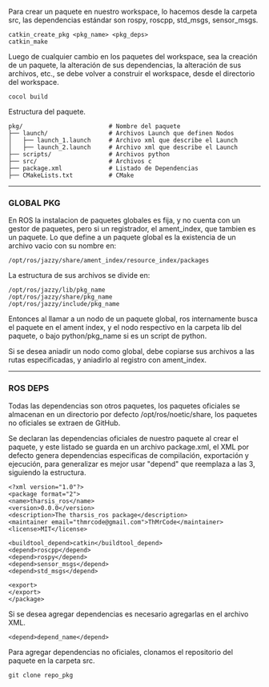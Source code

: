Para crear un paquete en nuestro workspace, lo hacemos desde la carpeta src, las dependencias estándar son rospy, roscpp, std_msgs, sensor_msgs.

```
catkin_create_pkg <pkg_name> <pkg_deps>
catkin_make
```

Luego de cualquier cambio en los paquetes del workspace, sea la creación de un paquete, la alteración de sus dependencias, la alteración de sus archivos, etc., se debe volver a construir el workspace, desde el directorio del workspace.

```
cocol build
```

Estructura del paquete.

```
pkg/                        # Nombre del paquete
├── launch/                 # Archivos Launch que definen Nodos
│   ├── launch_1.launch     # Archivo xml que describe el Launch
│   ├── launch_2.launch     # Archivo xml que describe el Launch
├── scripts/                # Archivos python
├── src/                    # Archivos c 
├── package.xml             # Listado de Dependencias
├── CMakeLists.txt          # CMake
```

---
### GLOBAL PKG
En ROS la instalacion de paquetes globales es fija, y no cuenta con un gestor de paquetes, pero si un registrador, el ament_index, que tambien es un paquete. Lo que define a un paquete global es la existencia de un archivo vacio con su nombre en:

```
/opt/ros/jazzy/share/ament_index/resource_index/packages
```

La estructura de sus archivos se divide en:

```
/opt/ros/jazzy/lib/pkg_name
/opt/ros/jazzy/share/pkg_name
/opt/ros/jazzy/include/pkg_name
```

Entonces al llamar a un nodo de un paquete global, ros internamente busca el paquete en el ament index, y el nodo respectivo en la carpeta lib del paquete, o bajo python/pkg_name si es un script de python.

Si se desea aniadir un nodo como global, debe copiarse sus archivos a las rutas especificadas, y aniadirlo al registro con ament_index.

---
### ROS DEPS
Todas las dependencias son otros paquetes, los paquetes oficiales se almacenan en un directorio por defecto /opt/ros/noetic/share, los paquetes no oficiales se extraen de GitHub.

Se declaran las dependencias oficiales de nuestro paquete al crear el paquete, y este listado se guarda en un archivo package.xml, el XML por defecto genera dependencias especificas de compilación, exportación y ejecución, para generalizar es mejor usar "depend" que reemplaza a las 3, siguiendo la estructura.

```
<?xml version="1.0"?>
<package format="2">
<name>tharsis_ros</name>
<version>0.0.0</version>
<description>The tharsis_ros package</description>
<maintainer email="thmrcode@gmail.com">ThMrCode</maintainer>
<license>MIT</license>

<buildtool_depend>catkin</buildtool_depend>
<depend>roscpp</depend>
<depend>rospy</depend>
<depend>sensor_msgs</depend>
<depend>std_msgs</depend>

<export>
</export>
</package>
```

Si se desea agregar dependencias es necesario agregarlas en el archivo XML.

```
<depend>depend_name</depend>
```

Para agregar dependencias no oficiales, clonamos el repositorio del paquete en la carpeta src.

```
git clone repo_pkg
```

